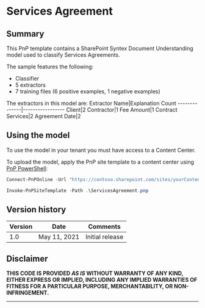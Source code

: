 # Services Agreement

## Summary

This PnP template contains a SharePoint Syntex Document Understanding model used to classify Services Agreements.

The sample features the following:

- Classifier
- 5 extractors
- 7 training files (6 positive examples, 1 negative examples)

The extractors in this model are:
Extractor Name|Explanation Count
--------------|-----------------
Client|2
Contractor|1
Fee Amount|1
Contract Services|2
Agreement Date|2

## Using the model

To use the model in your tenant you must have access to a Content Center.

To upload the model, apply the PnP site template to a content center using [PnP PowerShell](https://pnp.github.io/powershell/):

```powershell
Connect-PnPOnline -Url "https://contoso.sharepoint.com/sites/yourContentCenter"

Invoke-PnPSiteTemplate -Path .\ServicesAgreement.pnp
```

## Version history

Version|Date|Comments
-------|----|--------
1.0|May 11, 2021 |Initial release

## Disclaimer

**THIS CODE IS PROVIDED *AS IS* WITHOUT WARRANTY OF ANY KIND, EITHER EXPRESS OR IMPLIED, INCLUDING ANY IMPLIED WARRANTIES OF FITNESS FOR A PARTICULAR PURPOSE, MERCHANTABILITY, OR NON-INFRINGEMENT.**

---